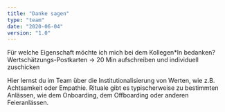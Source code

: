 ```yaml
---
title: "Danke sagen"
type: "team"
date: "2020-06-04"
version: "1.0"
---
```


Für welche Eigenschaft möchte ich mich bei dem Kollegen*In bedanken?
Wertschätzungs-Postkarten -> 20 Min aufschreiben und individuell zuschicken

Hier lernst du im Team über die Institutionalisierung von Werten, wie z.B. Achtsamkeit oder Empathie.
Rituale gibt es typischerweise zu bestimmten Anlässen, wie dem Onboarding, dem Offboarding oder anderen Feieranlässen.